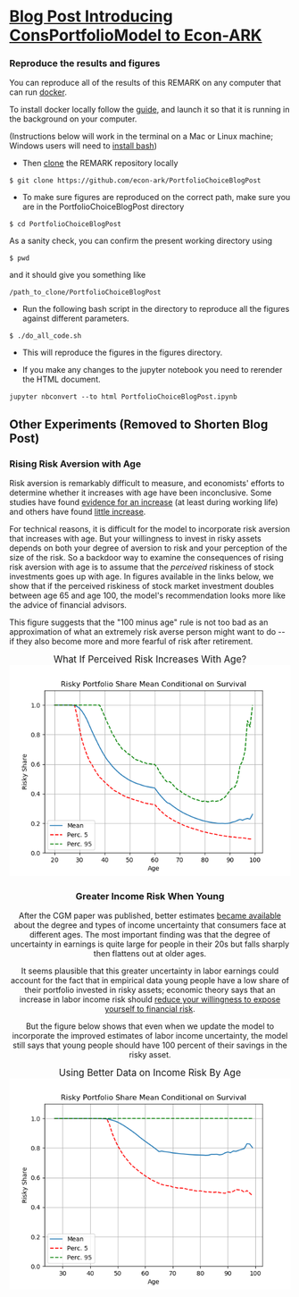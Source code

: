  
# [Blog Post Introducing ConsPortfolioModel to Econ-ARK](https://econ-ark.github.io/PortfolioChoiceBlogPost/PortfolioChoiceBlogPost.html)

### Reproduce the results and figures

You can reproduce all of the results of this REMARK on any computer that can run [docker](https://en.wikipedia.org/wiki/Docker_(software)).

To install docker locally follow the [guide](https://github.com/econ-ark/econ-ark-tools/tree/master/Virtual/Docker#install-docker-desktop-macos-and-windows), and launch it so that it is running in the background on your computer.

(Instructions below will work in the terminal on a Mac or Linux machine; Windows users will need to [install bash](https://itsfoss.com/install-bash-on-windows/))
- Then [clone](https://www.toolsqa.com/git/git-clone/) the REMARK repository locally

```
$ git clone https://github.com/econ-ark/PortfolioChoiceBlogPost
```
- To make sure figures are reproduced on the correct path, make sure you are in the PortfolioChoiceBlogPost directory
```
$ cd PortfolioChoiceBlogPost
```

As a sanity check, you can confirm the present working directory using

```
$ pwd
```
and it should give you something like
```
/path_to_clone/PortfolioChoiceBlogPost
```

- Run the following bash script in the directory to reproduce all the figures against different parameters.
```
$ ./do_all_code.sh
```

- This will reproduce the figures in the figures directory.

- If you make any changes to the jupyter notebook you need to rerender the HTML document.
```
jupyter nbconvert --to html PortfolioChoiceBlogPost.ipynb
```



## Other Experiments (Removed to Shorten Blog Post)

### Rising Risk Aversion with Age

Risk aversion is remarkably difficult to measure, and economists' efforts to determine whether it increases with age have been inconclusive.  Some studies have found [evidence for an increase](https://voxeu.org/article/effect-age-willingness-take-risks) (at least during working life) and others have found [little increase](https://onlinelibrary.wiley.com/doi/abs/10.1016/j.rfe.2003.09.010).

For technical reasons, it is difficult for the model to incorporate risk aversion that increases with age.  But your willingness to invest in risky assets depends on both your degree of aversion to risk and your perception of the size of the risk.  So a backdoor way to examine the consequences of rising risk aversion with age is to assume that the _perceived_ riskiness of stock investments goes up with age.  In figures available in the links below, we show that if the perceived riskiness of stock market investment doubles between age 65 and age 100, the model's recommendation looks more like the advice of financial advisors.

This figure suggests that the "100 minus age" rule is not too bad as an approximation of what an extremely risk averse person might want to do -- if they also become more and more fearful of risk after retirement.  

<center><big>
    What If Perceived Risk Increases With Age?
    </big>
<center>
    <img src='figures/figure_risky_age/RShare_Means.png'>
</center>


### Greater Income Risk When Young
After the CGM paper was published, better estimates [became available](https://doi.org/10.1016/j.jmoneco.2010.04.003) about the degree and types of income uncertainty that consumers face at different ages.  The most important finding was that the degree of uncertainty in earnings is quite large for people in their 20s but falls sharply then flattens out at older ages.  

It seems plausible that this greater uncertainty in labor earnings could account for the fact that in empirical data young people have a low share of their portfolio invested in risky assets; economic theory says that an increase in labor income risk should [reduce your willingness to expose yourself to financial risk](https://www.jstor.org/stable/2951719).

But the figure below shows that even when we update the model to incorporate the improved estimates of labor income uncertainty, the model still says that young people should have 100 percent of their savings in the risky asset.

<center><big>
    Using Better Data on Income Risk By Age
    </big>
<center>
    <img src='figures/figure_Parameters_1940s_shocks/RShare_Means.png'>
</center>



